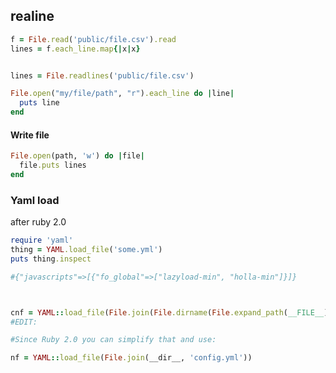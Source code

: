 ## realine


```ruby
f = File.read('public/file.csv').read
lines = f.each_line.map{|x|x}


lines = File.readlines('public/file.csv')
```


```ruby
File.open("my/file/path", "r").each_line do |line|
  puts line
end
```


#### Write file

```ruby
File.open(path, 'w') do |file|
  file.puts lines
end
```


### Yaml load

after ruby 2.0
```ruby
require 'yaml'
thing = YAML.load_file('some.yml')
puts thing.inspect

#{"javascripts"=>[{"fo_global"=>["lazyload-min", "holla-min"]}]}
```


```ruby


cnf = YAML::load_file(File.join(File.dirname(File.expand_path(__FILE__)), 'config.yml')
#EDIT:

#Since Ruby 2.0 you can simplify that and use:

nf = YAML::load_file(File.join(__dir__, 'config.yml'))

```



